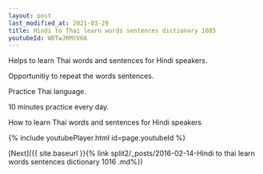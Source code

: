 ```yaml
---
layout: post
last_modified_at: 2021-03-29
title: Hindi to Thai learn words sentences dictionary 1085 
youtubeId: WDTwJRMtV6A
---
```

 
 
Helps to learn Thai words and sentences for Hindi speakers.

Opportunitiy to repeat the words sentences. 

Practice Thai language. 
 
10 minutes practice every day. 
 
How to learn Thai words and sentences for Hindi speakers 
 
{% include youtubePlayer.html id=page.youtubeId %}
 
 
[Next]({{ site.baseurl }}{% link  split2/_posts/2016-02-14-Hindi to thai learn words sentences dictionary 1016 .md%})
 
